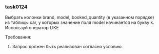 
### task0124

Выбрать колонки brand, model, booked_quantity 
(в указанном порядке) из таблицы car, у которых значение поля model начинается на букву k.
Используй оператор LIKE


Требования:
1.	Запрос должен быть реализован согласно условию.



